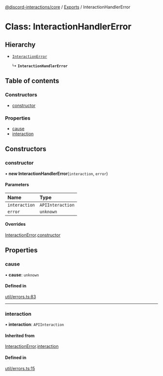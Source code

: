 [@discord-interactions/core](../README.md) / [Exports](../modules.md) / InteractionHandlerError

# Class: InteractionHandlerError

## Hierarchy

- [`InteractionError`](InteractionError.md)

  ↳ **`InteractionHandlerError`**

## Table of contents

### Constructors

- [constructor](InteractionHandlerError.md#constructor)

### Properties

- [cause](InteractionHandlerError.md#cause)
- [interaction](InteractionHandlerError.md#interaction)

## Constructors

### constructor

• **new InteractionHandlerError**(`interaction`, `error`)

#### Parameters

| Name | Type |
| :------ | :------ |
| `interaction` | `APIInteraction` |
| `error` | `unknown` |

#### Overrides

[InteractionError](InteractionError.md).[constructor](InteractionError.md#constructor)

## Properties

### cause

• **cause**: `unknown`

#### Defined in

[util/errors.ts:83](https://github.com/ssMMiles/discord-interactions/blob/41cab1d/packages/core/src/util/errors.ts#L83)

___

### interaction

• **interaction**: `APIInteraction`

#### Inherited from

[InteractionError](InteractionError.md).[interaction](InteractionError.md#interaction)

#### Defined in

[util/errors.ts:15](https://github.com/ssMMiles/discord-interactions/blob/41cab1d/packages/core/src/util/errors.ts#L15)
